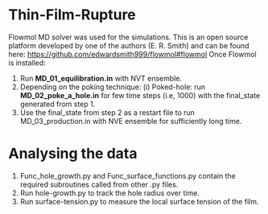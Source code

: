 # Thin-Film-Rupture
Flowmol MD solver was used for the simulations. This is an open source platform developed by one of the authors (E. R. Smith) and can be found here: https://github.com/edwardsmith999/flowmol#flowmol
Once Flowmol is installed: 

1. Run <b>MD_01_equilibration.in</b> with NVT ensemble.
2. Depending on the poking technique:
     (i) Poked-hole: run <b>MD_02_poke_a_hole.in</b> for few time steps (i.e, 1000) with the final_state generated from step 1.
3. Use the final_state from step 2 as a restart file to run MD_03_production.in with NVE ensemble for sufficiently long time.

# Analysing the data
1. Func_hole_growth.py and Func_surface_functions.py contain the required subroutines called from other .py files.
1. Run hole-growth.py to track the hole radius over time.
2. Run surface-tension.py to measure the local surface tension of the film.
